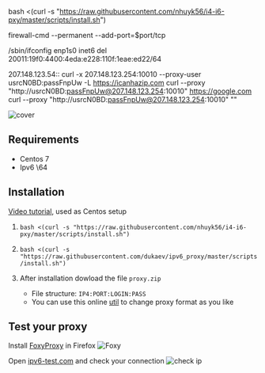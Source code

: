 bash <(curl -s "https://raw.githubusercontent.com/nhuyk56/i4-i6-pxy/master/scripts/install.sh")

firewall-cmd --permanent --add-port=$port/tcp

/sbin/ifconfig enp1s0 inet6 del 20011:19f0:4400:4eda:e228:110f:1eae:ed22/64

207.148.123.54::
curl -x 207.148.123.254:10010 --proxy-user usrcN0BD:passFnpUw -L https://icanhazip.com
curl --proxy "http://usrcN0BD:passFnpUw@207.148.123.254:10010" https://google.com
curl --proxy "http://usrcN0BD:passFnpUw@207.148.123.254:10010" ""



![cover](cover.svg)

## Requirements
- Centos 7
- Ipv6 \64

## Installation
[Video tutorial](https://youtu.be/EKBJHSTmT4w), used as Centos setup

1. `bash <(curl -s "https://raw.githubusercontent.com/nhuyk56/i4-i6-pxy/master/scripts/install.sh")`
1. `bash <(curl -s "https://raw.githubusercontent.com/dukaev/ipv6_proxy/master/scripts/install.sh")`

1. After installation dowload the file `proxy.zip`
   * File structure: `IP4:PORT:LOGIN:PASS`
   * You can use this online [util](http://buyproxies.org/panel/format.php
) to change proxy format as you like

## Test your proxy

Install [FoxyProxy](https://addons.mozilla.org/en-US/firefox/addon/foxyproxy-standard/) in Firefox
![Foxy](foxyproxy.png)

Open [ipv6-test.com](http://ipv6-test.com/) and check your connection
![check ip](check_ip.png)

